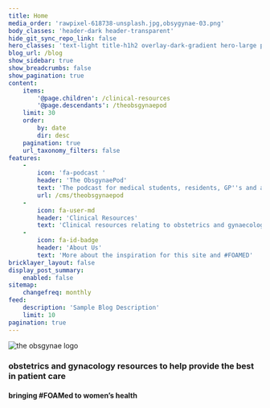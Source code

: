 ```yaml
---
title: Home
media_order: 'rawpixel-618738-unsplash.jpg,obsygynae-03.png'
body_classes: 'header-dark header-transparent'
hide_git_sync_repo_link: false
hero_classes: 'text-light title-h1h2 overlay-dark-gradient hero-large parallax'
blog_url: /blog
show_sidebar: true
show_breadcrumbs: false
show_pagination: true
content:
    items:
        '@page.children': /clinical-resources
        '@page.descendants': /theobsgynaepod
    limit: 30
    order:
        by: date
        dir: desc
    pagination: true
    url_taxonomy_filters: false
features:
    -
        icon: 'fa-podcast '
        header: 'The ObsgynaePod'
        text: 'The podcast for medical students, residents, GP''s and anyone with an interest in obstetrics and gynaecology.'
        url: /cms/theobsgynaepod
    -
        icon: fa-user-md
        header: 'Clinical Resources'
        text: 'Clinical resources relating to obstetrics and gynaecology.'
    -
        icon: fa-id-badge
        header: 'About Us'
        text: 'More about the inspiration for this site and #FOAMED'
bricklayer_layout: false
display_post_summary:
    enabled: false
sitemap:
    changefreq: monthly
feed:
    description: 'Sample Blog Description'
    limit: 10
pagination: true
---
```


![the obsgynae logo](https://obsgynae.com.au/cms/user/pages/01.home/obsygynae-03.png)
### obstetrics and gynacology resources to help provide the best in patient care
####  bringing #FOAMed to women’s health
